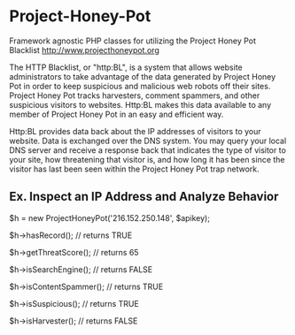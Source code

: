 Project-Honey-Pot
=================

Framework agnostic PHP classes for utilizing the Project Honey Pot Blacklist
http://www.projecthoneypot.org

The HTTP Blacklist, or "http:BL", is a system that allows website administrators to take advantage of the data generated by Project Honey Pot in order to keep suspicious and malicious web robots off their sites. Project Honey Pot tracks harvesters, comment spammers, and other suspicious visitors to websites. Http:BL makes this data available to any member of Project Honey Pot in an easy and efficient way.

Http:BL provides data back about the IP addresses of visitors to your website. Data is exchanged over the DNS system. You may query your local DNS server and receive a response back that indicates the type of visitor to your site, how threatening that visitor is, and how long it has been since the visitor has last been seen within the Project Honey Pot trap network.


Ex. Inspect an IP Address and Analyze Behavior
----------------------------------------------

$h = new ProjectHoneyPot('216.152.250.148', $apikey);

$h->hasRecord(); // returns TRUE

$h->getThreatScore(); // returns 65

$h->isSearchEngine(); // returns FALSE

$h->isContentSpammer(); // returns TRUE

$h->isSuspicious(); // returns TRUE

$h->isHarvester(); // returns FALSE
